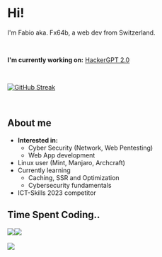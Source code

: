# Hi!
I'm Fabio aka. Fx64b, a web dev from Switzerland.

<br>

**I'm currently working on:** [HackerGPT 2.0](https://github.com/Hacker-GPT/HackerGPT-2.0)

<br>

[![GitHub Streak](https://streak-stats.demolab.com?user=Fx64b&theme=dark&hide_border=true&border_radius=10)](https://git.io/streak-stats)

<br>

## About me
- **Interested in:**
  - Cyber Security (Network, Web Pentesting)
  - Web App development
- Linux user (Mint, Manjaro, Archcraft)
- Currently learning
  - Caching, SSR and Optimization
  - Cybersecurity fundamentals
- ICT-Skills 2023 competitor

## Time Spent Coding..

<div style="display: flex; flex-direction: row;">
  <img src="https://img.shields.io/endpoint?url=https://wakapi.dev/api/compat/shields/v1/Fx64b/interval:today&style=flat-square&color=2F855A&label=today" />
  <img src="https://img.shields.io/endpoint?url=https://wakapi.dev/api/compat/shields/v1/Fx64b/interval:30_days&style=flat-square&color=2F855A&label=last 30d" />
</div>

<br>

<img src="https://github-readme-stats.vercel.app/api/wakatime?username=Fx64b&api_domain=wakapi.dev&bg_color=1A202C&title_color=2F855A&icon_color=2F855A&text_color=ffffff&custom_title=Last%20Year&layout=compact" />


